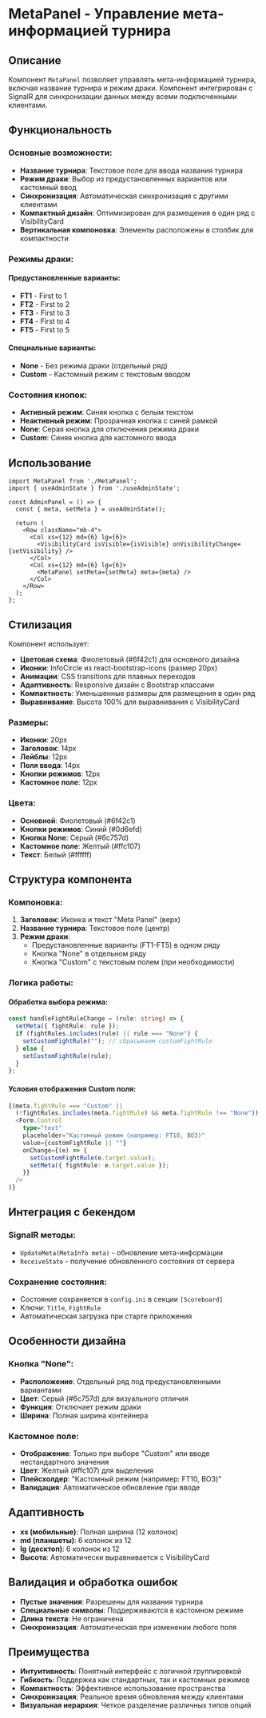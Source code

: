 # MetaPanel - Управление мета-информацией турнира

## Описание

Компонент `MetaPanel` позволяет управлять мета-информацией турнира, включая название турнира и режим драки. Компонент интегрирован с SignalR для синхронизации данных между всеми подключенными клиентами.

## Функциональность

### Основные возможности:
- **Название турнира**: Текстовое поле для ввода названия турнира
- **Режим драки**: Выбор из предустановленных вариантов или кастомный ввод
- **Синхронизация**: Автоматическая синхронизация с другими клиентами
- **Компактный дизайн**: Оптимизирован для размещения в один ряд с VisibilityCard
- **Вертикальная компоновка**: Элементы расположены в столбик для компактности

### Режимы драки:

#### **Предустановленные варианты:**
- **FT1** - First to 1
- **FT2** - First to 2  
- **FT3** - First to 3
- **FT4** - First to 4
- **FT5** - First to 5

#### **Специальные варианты:**
- **None** - Без режима драки (отдельный ряд)
- **Custom** - Кастомный режим с текстовым вводом

### Состояния кнопок:
- **Активный режим**: Синяя кнопка с белым текстом
- **Неактивный режим**: Прозрачная кнопка с синей рамкой
- **None**: Серая кнопка для отключения режима драки
- **Custom**: Синяя кнопка для кастомного ввода

## Использование

```tsx
import MetaPanel from './MetaPanel';
import { useAdminState } from './useAdminState';

const AdminPanel = () => {
  const { meta, setMeta } = useAdminState();
  
  return (
    <Row className="mb-4">
      <Col xs={12} md={6} lg={6}>
        <VisibilityCard isVisible={isVisible} onVisibilityChange={setVisibility} />
      </Col>
      <Col xs={12} md={6} lg={6}>
        <MetaPanel setMeta={setMeta} meta={meta} />
      </Col>
    </Row>
  );
};
```

## Стилизация

Компонент использует:
- **Цветовая схема**: Фиолетовый (#6f42c1) для основного дизайна
- **Иконки**: InfoCircle из react-bootstrap-icons (размер 20px)
- **Анимации**: CSS transitions для плавных переходов
- **Адаптивность**: Responsive дизайн с Bootstrap классами
- **Компактность**: Уменьшенные размеры для размещения в один ряд
- **Выравнивание**: Высота 100% для выравнивания с VisibilityCard

### Размеры:
- **Иконки**: 20px
- **Заголовок**: 14px
- **Лейблы**: 12px
- **Поля ввода**: 14px
- **Кнопки режимов**: 12px
- **Кастомное поле**: 12px

### Цвета:
- **Основной**: Фиолетовый (#6f42c1)
- **Кнопки режимов**: Синий (#0d6efd)
- **Кнопка None**: Серый (#6c757d)
- **Кастомное поле**: Желтый (#ffc107)
- **Текст**: Белый (#ffffff)

## Структура компонента

### Компоновка:
1. **Заголовок**: Иконка и текст "Meta Panel" (верх)
2. **Название турнира**: Текстовое поле (центр)
3. **Режим драки**: 
   - Предустановленные варианты (FT1-FT5) в одном ряду
   - Кнопка "None" в отдельном ряду
   - Кнопка "Custom" с текстовым полем (при необходимости)

### Логика работы:

#### **Обработка выбора режима:**
```typescript
const handleFightRuleChange = (rule: string) => {
  setMeta({ fightRule: rule });
  if (fightRules.includes(rule) || rule === "None") {
    setCustomFightRule(""); // сбрасываем customFightRule
  } else {
    setCustomFightRule(rule);
  }
};
```

#### **Условия отображения Custom поля:**
```typescript
{(meta.fightRule === "Custom" ||
  (!fightRules.includes(meta.fightRule) && meta.fightRule !== "None")) && (
  <Form.Control
    type="text"
    placeholder="Кастомный режим (например: FT10, BO3)"
    value={customFightRule || ""}
    onChange={(e) => {
      setCustomFightRule(e.target.value);
      setMeta({ fightRule: e.target.value });
    }}
  />
)}
```

## Интеграция с бекендом

### SignalR методы:
- `UpdateMeta(MetaInfo meta)` - обновление мета-информации
- `ReceiveState` - получение обновленного состояния от сервера

### Сохранение состояния:
- Состояние сохраняется в `config.ini` в секции `[Scoreboard]`
- Ключи: `Title`, `FightRule`
- Автоматическая загрузка при старте приложения

## Особенности дизайна

### Кнопка "None":
- **Расположение**: Отдельный ряд под предустановленными вариантами
- **Цвет**: Серый (#6c757d) для визуального отличия
- **Функция**: Отключает режим драки
- **Ширина**: Полная ширина контейнера

### Кастомное поле:
- **Отображение**: Только при выборе "Custom" или вводе нестандартного значения
- **Цвет**: Желтый (#ffc107) для выделения
- **Плейсхолдер**: "Кастомный режим (например: FT10, BO3)"
- **Валидация**: Автоматическое обновление при вводе

## Адаптивность

- **xs (мобильные)**: Полная ширина (12 колонок)
- **md (планшеты)**: 6 колонок из 12
- **lg (десктоп)**: 6 колонок из 12
- **Высота**: Автоматически выравнивается с VisibilityCard

## Валидация и обработка ошибок

- **Пустые значения**: Разрешены для названия турнира
- **Специальные символы**: Поддерживаются в кастомном режиме
- **Длина текста**: Не ограничена
- **Синхронизация**: Автоматическая при изменении любого поля

## Преимущества

- **Интуитивность**: Понятный интерфейс с логичной группировкой
- **Гибкость**: Поддержка как стандартных, так и кастомных режимов
- **Компактность**: Эффективное использование пространства
- **Синхронизация**: Реальное время обновления между клиентами
- **Визуальная иерархия**: Четкое разделение различных типов опций 